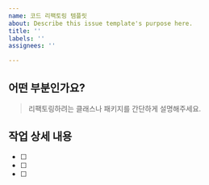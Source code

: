 ```yaml
---
name: 코드 리팩토링 템플릿
about: Describe this issue template's purpose here.
title: ''
labels: ''
assignees: ''

---
```


## 어떤 부분인가요?
> 리팩토링하려는 클래스나 패키지를 간단하게 설명해주세요.

## 작업 상세 내용
- [ ] 
- [ ]
- [ ]
